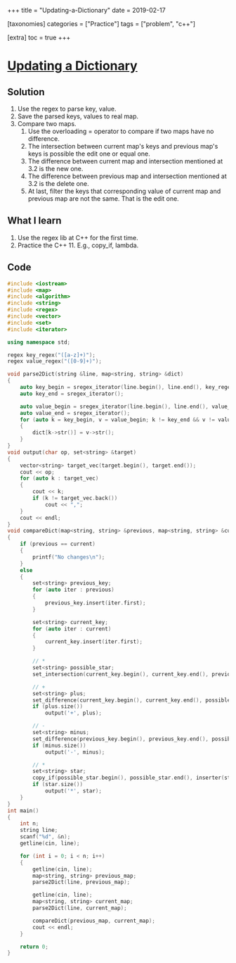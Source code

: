 +++
title = "Updating-a-Dictionary"
date = 2019-02-17

[taxonomies]
categories = ["Practice"]
tags = ["problem", "c++"]

[extra]
toc = true
+++


# [Updating a Dictionary](https://uva.onlinejudge.org/index.php?option=com_onlinejudge&Itemid=8&page=show_problem&problem=3948)

## Solution

1. Use the regex to parse key, value.
2. Save the parsed keys, values to real map.
3. Compare two maps.
    1. Use the overloading = operator to compare if two maps have no difference.
    2. The intersection between current map's keys and previous map's keys is possible the edit one or equal one.
    3. The difference between current map and intersection mentioned at 3.2 is the new one.
    4. The difference between previous map and intersection mentioned at 3.2 is the delete one.
    5. At last, filter the keys that corresponding value of current map and previous map are not the same. That is the edit one.

## What I learn

1. Use the regex lib at C++ for the first time.
2. Practice the C++ 11. E.g., copy_if, lambda.

## Code
```c++
#include <iostream>
#include <map>
#include <algorithm>
#include <string>
#include <regex>
#include <vector>
#include <set>
#include <iterator>

using namespace std;

regex key_regex("([a-z]+)");
regex value_regex("([0-9]+)");

void parse2Dict(string &line, map<string, string> &dict)
{
    auto key_begin = sregex_iterator(line.begin(), line.end(), key_regex);
    auto key_end = sregex_iterator();

    auto value_begin = sregex_iterator(line.begin(), line.end(), value_regex);
    auto value_end = sregex_iterator();
    for (auto k = key_begin, v = value_begin; k != key_end && v != value_end; ++k, ++v)
    {
        dict[k->str()] = v->str();
    }
}
void output(char op, set<string> &target)
{
    vector<string> target_vec(target.begin(), target.end());
    cout << op;
    for (auto k : target_vec)
    {
        cout << k;
        if (k != target_vec.back())
            cout << ",";
    }
    cout << endl;
}
void compareDict(map<string, string> &previous, map<string, string> &current)
{
    if (previous == current)
    {
        printf("No changes\n");
    }
    else
    {
        set<string> previous_key;
        for (auto iter : previous)
        {
            previous_key.insert(iter.first);
        }

        set<string> current_key;
        for (auto iter : current)
        {
            current_key.insert(iter.first);
        }

        // *
        set<string> possible_star;
        set_intersection(current_key.begin(), current_key.end(), previous_key.begin(), previous_key.end(), inserter(possible_star, possible_star.begin()));

        // +
        set<string> plus;
        set_difference(current_key.begin(), current_key.end(), possible_star.begin(), possible_star.end(), inserter(plus, plus.begin()));
        if (plus.size())
            output('+', plus);

        // -
        set<string> minus;
        set_difference(previous_key.begin(), previous_key.end(), possible_star.begin(), possible_star.end(), inserter(minus, minus.begin()));
        if (minus.size())
            output('-', minus);

        // *
        set<string> star;
        copy_if(possible_star.begin(), possible_star.end(), inserter(star, star.begin()), [&](string k) { return current[k] != previous[k]; });
        if (star.size())
            output('*', star);
    }
}
int main()
{
    int n;
    string line;
    scanf("%d", &n);
    getline(cin, line);

    for (int i = 0; i < n; i++)
    {
        getline(cin, line);
        map<string, string> previous_map;
        parse2Dict(line, previous_map);

        getline(cin, line);
        map<string, string> current_map;
        parse2Dict(line, current_map);

        compareDict(previous_map, current_map);
        cout << endl;
    }

    return 0;
}
```
